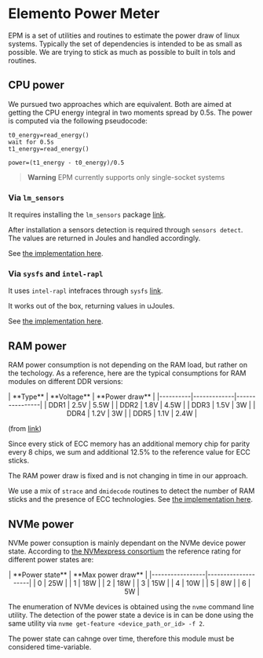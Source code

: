 # Elemento Power Meter
EPM is a set of utilities and routines to estimate the power draw of linux systems.
Typically the set of dependencies is intended to be as small as possible.
We are trying to stick as much as possible to built in tols and routines.


## CPU power
We pursued two approaches which are equivalent.
Both are aimed at getting the CPU energy integral in two moments spread by 0.5s.
The power is computed via the following pseudocode:

```
t0_energy=read_energy()
wait for 0.5s
t1_energy=read_energy()

power=(t1_energy - t0_energy)/0.5
```

> **Warning**
> EPM currently supports only single-socket systems

### Via `lm_sensors`
It requires installing the `lm_sensors` package [link](https://wiki.archlinux.org/title/lm_sensors).

After installation a sensors detection is required through `sensors detect`.
The values are returned in Joules and handled accordingly.

See [the implementation here](./cpu-power.sh).

### Via `sysfs` and `intel-rapl`
It uses `intel-rapl` intefraces through `sysfs` [link](https://web.eece.maine.edu/~vweaver/projects/rapl/).

It works out of the box, returning values in uJoules.

See [the implementation here](./cpu-rapl-power.sh).


## RAM power
RAM power consumption is not depending on the RAM load, but rather on the techology.
As a reference, here are the typical consumptions for RAM modules on different DDR versions:

<center>
| **Type** | **Voltage** | **Power draw** |
|----------|-------------|----------------|
| DDR1     | 2.5V        | 5.5W           |
| DDR2     | 1.8V        | 4.5W           |
| DDR3     | 1.5V        | 3W             |
| DDR4     | 1.2V        | 3W             |
| DDR5     | 1.1V        | 2.4W           |
</center>

(from [link](https://www.buildcomputers.net/power-consumption-of-pc-components.html))

Since every stick of ECC memory has an additional memory chip for parity every 8 chips, we sum and additional 12.5% to the reference value for ECC sticks.

The RAM power draw is fixed and is not changing in time in our approach.

We use a mix of `strace` and `dmidecode` routines to detect the number of RAM sticks and the presence of ECC technologies.
See [the implementation here](./ram-power.sh).

## NVMe power
NVMe power consuption is mainly dependant on the NVMe device power state.
According to [the NVMexpress consortium](https://nvmexpress.org/resources/nvm-express-technology-features/nvme-technology-power-features/) the reference rating for different power states are:

<center>
| **Power state** | **Max power draw** |
|-----------------|--------------------|
| 0               | 25W                |
| 1               | 18W                |
| 2               | 18W                |
| 3               | 15W                |
| 4               | 10W                |
| 5               | 8W                 |
| 6               | 5W                 |
</center>

The enumeration of NVMe devices is obtained using the `nvme` command line utility.
The detection of the power state a device is in can be done using the same utility via `nvme get-feature <device_path_or_id> -f 2`.

The power state can cahnge over time, therefore this module must be considered time-variable.
